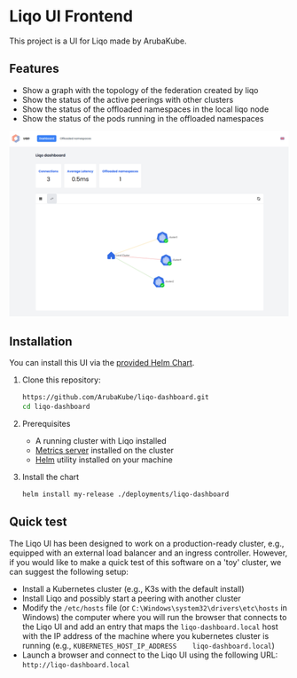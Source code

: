 # Liqo UI Frontend

This project is a UI for Liqo made by ArubaKube.

## Features

- Show a graph with the topology of the federation created by liqo
- Show the status of the active peerings with other clusters
- Show the status of the offloaded namespaces in the local liqo node
- Show the status of the pods running in the offloaded namespaces

![A screenshot of the UI](./docs/screenshot.png)

## Installation

You can install this UI via the [provided Helm Chart](./deployments/).

1. Clone this repository:

    ```bash
    https://github.com/ArubaKube/liqo-dashboard.git
    cd liqo-dashboard
    ```

2. Prerequisites

    - A running cluster with Liqo installed
    - [Metrics server](https://github.com/kubernetes-sigs/metrics-server) installed on the cluster
    - [Helm](https://helm.sh/docs/intro/install/) utility installed on your machine

3. Install the chart

    ```bash
    helm install my-release ./deployments/liqo-dashboard
    ```

## Quick test

The Liqo UI has been designed to work on a production-ready cluster, e.g., equipped with an external load balancer and an ingress controller.
However, if you would like to make a quick test of this software on a 'toy' cluster, we can suggest the following setup:

- Install a Kubernetes cluster (e.g., K3s with the default install)
- Install Liqo and possibly start a peering with another cluster
- Modify the `/etc/hosts` file (or `C:\Windows\system32\drivers\etc\hosts` in Windows) the computer where you will run the browser that connects to the Liqo UI and add an entry that maps the `liqo-dashboard.local` host with the IP address of the machine where you kubernetes cluster is running (e.g., `KUBERNETES_HOST_IP_ADDRESS    liqo-dashboard.local`)
- Launch a browser and connect to the Liqo UI using the following URL: `http://liqo-dashboard.local`
